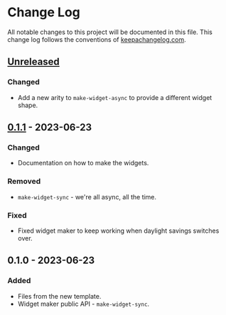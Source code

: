 # Change Log
All notable changes to this project will be documented in this file. This change log follows the conventions of [keepachangelog.com](http://keepachangelog.com/).

## [Unreleased]
### Changed
- Add a new arity to `make-widget-async` to provide a different widget shape.

## [0.1.1] - 2023-06-23
### Changed
- Documentation on how to make the widgets.

### Removed
- `make-widget-sync` - we're all async, all the time.

### Fixed
- Fixed widget maker to keep working when daylight savings switches over.

## 0.1.0 - 2023-06-23
### Added
- Files from the new template.
- Widget maker public API - `make-widget-sync`.

[Unreleased]: https://github.com/your-name/clj-htmx-todo/compare/0.1.1...HEAD
[0.1.1]: https://github.com/your-name/clj-htmx-todo/compare/0.1.0...0.1.1

